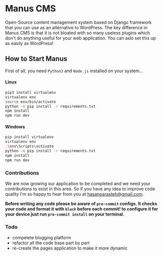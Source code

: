 # Manus CMS

Open-Source content management system based on Django framework that you can use as an alternative to WordPress. The key difference in Manus CMS is that it is not bloated with so many useless plugins which don't do anything useful for your web application.
You can aslo set this up as easily as WordPress!

## How to Start Manus

First of all, you need `Python3` and `Node.js` installed on your system...

#### Linux

```bash
pip3 install virtualenv
virtualenv env
source env/bin/activate
python -m pip install -r requirements.txt
npm install
npm run dev
```

#### Windows

```bash
pip install virtualenv
virtualenv env
.\env\Scripts\activate
python -m pip install -r requirements.txt
npm install
npm run dev
```

### Contributions

We are now growing our application to be completed and we need your contributions to exist in this area. So if you have any idea to improve code quality I'm so happy to hear from you at [hasanparasteh@gmail.com](mailto:hasanparasteh@gmail.com).

**Before writing any code please be aware of `pre-commit` configs. It checks your code and format it with `black` before each commit! to configure it for your device just run `pre-commit install` on your terminal.**

### Todo

- compelete blogging platform
- refactor all the code base part by part
- re-create the pages application to make it more dynamic
